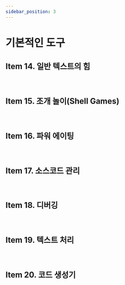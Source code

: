 ```yaml
---
sidebar_position: 3
---
```


# 기본적인 도구

## Item 14. 일반 텍스트의 힘

<br/>

## Item 15. 조개 놀이(Shell Games)

<br/>

## Item 16. 파워 에이팅

<br/>

## Item 17. 소스코드 관리

<br/>

## Item 18. 디버깅

<br/>

## Item 19. 텍스트 처리

<br/>

## Item 20. 코드 생성기
